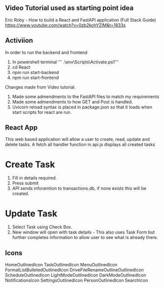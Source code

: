 ## Video Tutorial used as starting point idea

Eric Roby - How to build a React and FastAPI application (Full Stack Guide)
https://www.youtube.com/watch?v=0zb2kohYZIM&t=1833s

## Activiion

In order to run the backend and frontend

1. In powershell terminal
   ''' .\env\Scripts\Activate.ps1'''
2. cd React
3. npm run start-backend
4. npm run start-frontend

Changes made from Video tutorial.

1. Made some admendments to the FastAPI files to match my requirements
2. Made some admendments to how GET and Post is handled.
3. Uvicorn reload syntax is placed in package.json so that it loads when start scripts for react are run.

## React App

This web based application will allow a user to create, read, update and delete tasks. A fetch all handler function in api.js displays all created tasks

# Create Task

1. Fill in details required.
2. Press submit
3. API sends inforamtion to transactions.db, if none exists this will be created.

# Update Task

1. Select Task using Check Box.
2. New window will open with task details - This also uses Task Form but further completes information to allow user to see what is already there.

## Icons

HomeOutlinedIcon
TaskOutlinedIcon
MenuOutlinedIcon
FormatListBulletedOutlinedIcon
DriveFileRenameOutlineOutlinedIcon
ScheduleOutlinedIcon
LightModeOutlinedIcon
DarkModeOutlinedIcon
NotificationsIcon
SettingsOutlinedIcon
PersonOutlinedIcon
SearchIcon
